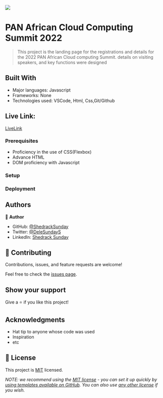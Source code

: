 
![](https://img.shields.io/badge/Microverse-blueviolet)

# PAN African Cloud Computing Summit 2022

> This project is the landing page for the registrations and details for 
>the 2022 PAN African Cloud computing Summit.
> details on visiting speakers, and key functions were designed 


## Built With

- Major languages: Javascript
- Frameworks: None
- Technologies used: VSCode, Html, Css,Git/Github

## Live Link:

[LiveLink](https://livedemo.com)




### Prerequisites
- Proficiency in the use of CSS(Flexbox)
- Advance HTML
- DOM proficiency with Javascript

### Setup




### Deployment



## Authors

👤 **Author**

- GitHub: [@ShedrackSunday](https://github.com/githubhandle)
- Twitter: [@DeleSundayS](https://twitter.com/ShedrackSunday)
- LinkedIn: [Shedrack Sunday](https://linkedin.com/in/Shedrack-Sunday)


## 🤝 Contributing

Contributions, issues, and feature requests are welcome!

Feel free to check the [issues page](../../issues/).

## Show your support

Give a ⭐️ if you like this project!

## Acknowledgments

- Hat tip to anyone whose code was used
- Inspiration
- etc

## 📝 License

This project is [MIT](./LICENSE) licensed.

_NOTE: we recommend using the [MIT license](https://choosealicense.com/licenses/mit/) - you can set it up quickly by [using templates available on GitHub](https://docs.github.com/en/communities/setting-up-your-project-for-healthy-contributions/adding-a-license-to-a-repository). You can also use [any other license](https://choosealicense.com/licenses/) if you wish._

